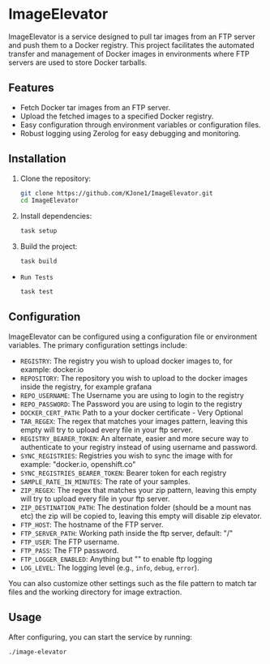 # ImageElevator

ImageElevator is a service designed to pull tar images from an FTP server and push them to a Docker registry. This project facilitates the automated transfer and management of Docker images in environments where FTP servers are used to store Docker tarballs.

## Features

- Fetch Docker tar images from an FTP server.
- Upload the fetched images to a specified Docker registry.
- Easy configuration through environment variables or configuration files.
- Robust logging using Zerolog for easy debugging and monitoring.

## Installation

1. Clone the repository:
    ```bash
    git clone https://github.com/KJone1/ImageElevator.git
    cd ImageElevator
    ```

2. Install dependencies:
    ```bash
    task setup
    ```

3. Build the project:
    ```bash
    task build
    ```
- `Run Tests`
  ```bash 
  task test
  ```

## Configuration

ImageElevator can be configured using a configuration file or environment variables. The primary configuration settings include:

- `REGISTRY`: The registry you wish to upload docker images to, for example: docker.io
- `REPOSITORY`: The repository you wish to upload to the docker images inside the registry, for example grafana
- `REPO_USERNAME`: The Username you are using to login to the registry
- `REPO_PASSWORD`: The Password you are using to login to the registry
- `DOCKER_CERT_PATH`: Path to a your docker certificate - Very Optional
- `TAR_REGEX`: The regex that matches your images pattern, leaving this empty will try to upload every file in your ftp server.
- `REGISTRY_BEARER_TOKEN`: An alternate, easier and more secure way to authenticate to your registry instead of using username and password.
- `SYNC_REGISTRIES`: Registries you wish to sync the image with for example: "docker.io, openshift.co"
- `SYNC_REGISTRIES_BEARER_TOKEN`: Bearer token for each registry
- `SAMPLE_RATE_IN_MINUTES`: The rate of your samples.
- `ZIP_REGEX`: The regex that matches your zip pattern, leaving this empty will try to upload every file in your ftp server.
- `ZIP_DESTINATION_PATH`: The destination folder (should be a mount nas etc) the zip will be copied to, leaving this empty will disable zip elevator.
- `FTP_HOST`: The hostname of the FTP server.
- `FTP_SERVER_PATH`: Working path inside the ftp server, default: "/"
- `FTP_USER`: The FTP username.
- `FTP_PASS`: The FTP password.
- `FTP_LOGGER_ENABLED`: Anything but "" to enable ftp logging
- `LOG_LEVEL`: The logging level (e.g., `info`, `debug`, `error`).

You can also customize other settings such as the file pattern to match tar files and the working directory for image extraction.

## Usage

After configuring, you can start the service by running:

```bash
./image-elevator
```
